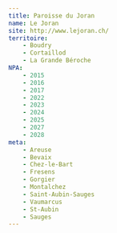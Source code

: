 ```yaml
---
title: Paroisse du Joran
name: Le Joran
site: http://www.lejoran.ch/
territoire:
    - Boudry
    - Cortaillod
    - La Grande Béroche
NPA:
    - 2015
    - 2016
    - 2017
    - 2022
    - 2023
    - 2024
    - 2025
    - 2027
    - 2028
meta:
    - Areuse
    - Bevaix
    - Chez-le-Bart
    - Fresens
    - Gorgier
    - Montalchez
    - Saint-Aubin-Sauges
    - Vaumarcus
    - St-Aubin
    - Sauges
---
```

